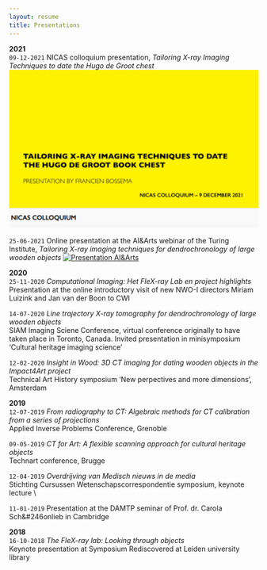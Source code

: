```yaml
---
layout: resume
title: Presentations
---
```


__2021__ \
`09-12-2021` NICAS colloquium presentation, *Tailoring X-ray Imaging Techniques to date the Hugo de Groot chest*
[![Presentation NICAS](/images/Bossema_nicas.png)](https://youtu.be/tY1gDk12zCA)

`25-06-2021` Online presentation at the AI&Arts webinar of the Turing Institute, *Tailoring X-ray imaging techniques for dendrochronology of large wooden objects* 
[![Presentation AI&Arts](/images/Bossema_25_06_2021.png)](https://www.youtube.com/watch?v=vBB149Togl0)


__2020__ \
`25-11-2020` *Computational Imaging: Het FleX-ray Lab en project highlights*\
Presentation at the online introductory visit of new NWO-I directors Miriam Luizink and Jan van der Boon to CWI

`14-07-2020` *Line trajectory X-ray tomography for dendrochronology of large wooden objects*  \
SIAM Imaging Sciene Conference, virtual conference originally to have taken place in Toronto, Canada. Invited presentation in minisymposium ‘Cultural heritage imaging science’

`12-02-2020` *Insight in Wood: 3D CT imaging for dating wooden objects in the Impact4Art project*  \
Technical Art History symposium ‘New perpectives and more dimensions’, Amsterdam

__2019__ \
`12-07-2019` *From radiography to CT: Algebraic methods for CT calibration from a series of projections* \
Applied Inverse Problems Conference, Grenoble

`09-05-2019` *CT for Art: A flexible scanning approach for cultural heritage objects*  \
Technart conference, Brugge 

`12-04-2019` *Overdrijving van Medisch nieuws in de media*  \
Stichting Cursussen Wetenschapscorrespondentie symposium, keynote lecture \

`11-01-2019` Presentation at the DAMTP seminar of Prof. dr. Carola Sch&#246onlieb in Cambridge 

__2018__ \
`16-10-2018` *The FleX-ray lab: Looking through objects* \
Keynote presentation at Symposium Rediscovered at Leiden university library 
